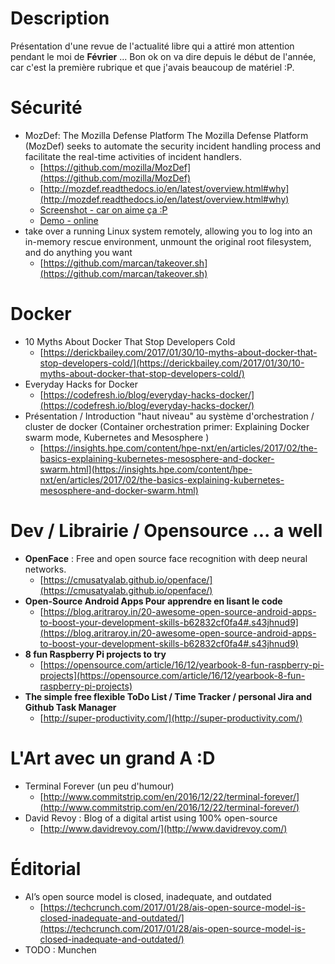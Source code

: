
# Description 

Présentation d'une revue de l'actualité libre qui a attiré mon attention pendant le moi de **Février** ... Bon ok on va dire depuis le début de l'année, car c'est la première rubrique et que j'avais beaucoup de matériel :P.

# Sécurité 

* MozDef: The Mozilla Defense Platform
    The Mozilla Defense Platform (MozDef) seeks to automate the security incident handling process and facilitate the real-time activities of incident handlers.
    * [https://github.com/mozilla/MozDef](https://github.com/mozilla/MozDef) 
    * [http://mozdef.readthedocs.io/en/latest/overview.html#why](http://mozdef.readthedocs.io/en/latest/overview.html#why)
    * [Screenshot - car on aime ça :P ](http://mozdef.readthedocs.io/en/latest/screenshots.html)
    * [Demo - online](http://mozdef.readthedocs.io/en/latest/screenshots.html#demo-instance)
* take over a running Linux system remotely, allowing you to log into an in-memory rescue environment, unmount the original root filesystem, and do anything you want
    * [https://github.com/marcan/takeover.sh](https://github.com/marcan/takeover.sh)

# Docker 

* 10 Myths About Docker That Stop Developers Cold
    * [https://derickbailey.com/2017/01/30/10-myths-about-docker-that-stop-developers-cold/](https://derickbailey.com/2017/01/30/10-myths-about-docker-that-stop-developers-cold/) 
* Everyday Hacks for Docker
    * [https://codefresh.io/blog/everyday-hacks-docker/](https://codefresh.io/blog/everyday-hacks-docker/)
* Présentation / Introduction  "haut niveau" au système d'orchestration / cluster de docker (Container orchestration primer: Explaining Docker swarm mode, Kubernetes and Mesosphere )
    * [https://insights.hpe.com/content/hpe-nxt/en/articles/2017/02/the-basics-explaining-kubernetes-mesosphere-and-docker-swarm.html](https://insights.hpe.com/content/hpe-nxt/en/articles/2017/02/the-basics-explaining-kubernetes-mesosphere-and-docker-swarm.html) 

# Dev / Librairie / Opensource ... a well

* **OpenFace** : Free and open source face recognition with deep neural networks.
    * [https://cmusatyalab.github.io/openface/](https://cmusatyalab.github.io/openface/) 
* **Open-Source Android Apps Pour apprendre en lisant le code** 
    * [https://blog.aritraroy.in/20-awesome-open-source-android-apps-to-boost-your-development-skills-b62832cf0fa4#.s43jhnud9](https://blog.aritraroy.in/20-awesome-open-source-android-apps-to-boost-your-development-skills-b62832cf0fa4#.s43jhnud9)   
* **8 fun Raspberry Pi projects to try**
    * [https://opensource.com/article/16/12/yearbook-8-fun-raspberry-pi-projects](https://opensource.com/article/16/12/yearbook-8-fun-raspberry-pi-projects) 
* **The simple free flexible ToDo List / Time Tracker / personal Jira and Github Task Manager**
    * [http://super-productivity.com/](http://super-productivity.com/)
# L'Art avec un grand A :D

* Terminal Forever (un peu d'humour)
    * [http://www.commitstrip.com/en/2016/12/22/terminal-forever/](http://www.commitstrip.com/en/2016/12/22/terminal-forever/)
* David Revoy :  Blog of a digital artist using 100% open-source 
    * [http://www.davidrevoy.com/](http://www.davidrevoy.com/) 

# Éditorial 

* AI’s open source model is closed, inadequate, and outdated
    * [https://techcrunch.com/2017/01/28/ais-open-source-model-is-closed-inadequate-and-outdated/](https://techcrunch.com/2017/01/28/ais-open-source-model-is-closed-inadequate-and-outdated/) 
* TODO : Munchen
